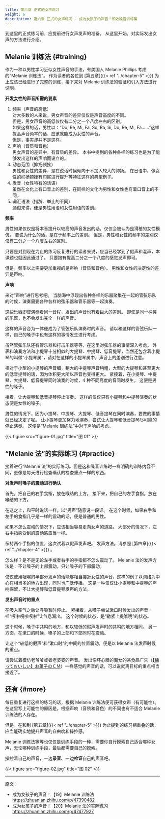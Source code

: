 ```yaml
---
title: 第六章 正式的女声练习
weight: 6
description: 第六章 正式的女声练习 - 成为女孩子的声音！即效嗓音训练篇
---
```


到这里的正式练习前，应提前进行女声发声的准备。
从这里开始，对实际发出女声的方法进行介绍。

## Melanie 训练法 {#training}

作为一种以男性学习近似女性声音的手法，有美国人 Melanie Phillips 考虑的“Melanie 训练法”。
作为读者的各位到 [第五章]({{< ref "../chapter-5" >}}) 为止应该已经进行了完整的训练，接下来对 Melanie 训练法的验证和引入方法进行说明。

**开发女性的声音所需的要素**

1. 频率（声音的高低）\
   对大多数的人来说，男女声音的差异仅仅是声音高度的不同。\
   但是，男女声音的高低仅仅有二分之一个八度左右的区别。\
   如果这样的话，男性以：“Do, Re, Mi, Fa, So, Ra, Si, Do, Re, Mi, Fa……”这样提高声音频率的话，应该就能成为女性的声音。\
   但是，事实却并不是这样。
1. 声响（音质和音色）\
   男女声音的差异中，有音质的差异。
   本书中提到的各种各样的练习也是为了能够发出这样的声响而设立的。
1. 动态范围（抑扬顿挫）\
   男性和女性的差异，是在说话时候倾向于不加入较大的抑扬。
   在日语中，像女性的抑扬顿挫有句尾进行提升等特征这样的典型例子。
1. 发音（女性特有的话语）\
   虽然在文化上有口音上的差别，在同样的文化内男性和女性也有着口音上的不同。
1. 词汇语法（措辞、举止的不同）\
   通俗来讲，便是男性用语和女性用语的差别。

**频率**

男性如果仅仅是将本音提升以较高的声音发出的话，仅仅会被认为是滑稽的女性模仿。
要说为什么的话，是在于频率上的差别。
但是，男性和女性的频率的差别仅仅有二分之一个八度左右的区别。

只要是对到现在为止的练习反复进行的读者来说，应当已经学到了假声和混声，本课题也就因此通过了。
只要抱有提高二分之一个八度的感觉发声即可。

但是，频率以上需要更加重视的是声响（音质和音色）。
男性和女性的决定性的差异是声响。

**声响**

来对“声响”进行思考吧。
当脑海中浮现出各种各样的乐器聚集在一起的管弦乐队的时候，演奏需要各种各样的弦乐器和管乐器等一起演奏。

这些乐器即使演奏着同一音程，发出的声音也有着巨大的差别。
即使是同一种类的乐器，也不会发出完全一样的声音。

这样的声音合为一体便成为了管弦乐队演奏时的声音。
请以和这样的管弦乐队一样，自己的嗓子中也有这样的事情发生进行考虑。

虽然管弦乐队还有管乐器和打击乐器等等，在这里对弦乐器的事情深入考虑。
外表和演奏方法和小提琴十分相似的大提琴、中提琴、低音提琴，当然还包含着小提琴的叫做“小提琴属”，请对在这样的小提琴属中，声音上的差别进行注意。

相对于小型的小提琴的声音细，稍大的中提琴声音稍粗，大型的大提琴和甚至更大的低音提琴的话，因为体积更大所以声音也变得更大。
紧接着，在小提琴、中提琴、大提琴、低音提琴同时演奏的时候，4 种不同高度的音同时发生。
这便是男性的嗓子。

接着，让大提琴和低音提琴停止演奏。
这样的仅仅只有小提琴和中提琴演奏的状态便是女性的嗓子。

男性的情况下，因为小提琴、中提琴、大提琴、低音提琴在同时演奏，要做的事情就已经决定了呢。
让小提琴更加努力地演奏，尝试让大提琴和低音提琴尽可能的停止演奏。
这便是“Melanie 训练法”中对于声响的考虑。

{{< figure src="figure-01.jpg" title="图 01" >}}

## “Melanie 法”的实际练习 {#practice}

接着进行“Melanie 法”的实际练习。但是这和嗓音训练时一样明确的训练内容不同，更像是每天进行检查确认的检查重点一样的东西。

**对发声时嗓子的震动进行确认**

首先，把自己的右手食指，放在喉结的上方。
接下来，把自己的左手食指，放在喉结的下方。

在这之上，和平时说话一样，以“男声”随意说一段话。
在这个时候，如果右手和左手的食指几乎是一样的震动的话，便是普通的男性。

如果不怎么震动的情况下，应该相当容易走向女声的道路。
大部分的情况下，左右手指感受到的震动感应当一样。

保持两个手指的位置，这次试着以假声发声吧。
发声方法，请参照 [第四章]({{< ref "../chapter-4" >}}) 。

怎么样？是不是无论左手或者右手的手指都不怎么震动了。
Melanie 法的发声方法是：不让嗓子的上部震动，只让嗓子的下部震动。

仅仅使用咽喉的半部分发声的话能够相当接近女性的声音，这样的例子以网络为中心在相当多的地方出现，同时也广泛传播。
这是一种仅仅让小提琴和中提琴的声响保留，不让大提琴和低音提琴发声的方法。

**发出声音时的重点**

在吸入空气之后让呼吸暂时停止。
紧接着，从嗓子尝试漱口时候发出的声音一样“嘎啦嘎啦嘎啦”让气息漏出。
这个时候的状态，是“勒紧上提喉咙”的状态。

这个时候，嗓子中共鸣的地方，和以较低的假声发声时的共鸣的地方相同。
另一方面，在漱口的时候，嗓子的上部和下部同时在震动。

让这个“较低的假声”和“漱口时”的中间的位置震动，便是以 Melanie 法发声时候的重点。

请尝试着模仿老爷爷或者老婆婆的声音。
发出像坏心眼的魔女的某食品广告（[【練っておいしい】お菓子のＣＭ](https://youtu.be/t7egj0jQPfM)）一样感觉的声音的话，可以说就离目标的重点相当接近了。

## 还有 {#more}

每日重复进行这样的练习的话，根据 Melanie 训练法便可获得女声（有可能性）。
在这里写上可能性的原因是，根据声响（音质和音色）的不同也有不适合 Melanie 训练法的人存在。

但是，在和到 [第五章]({{< ref "../chapter-5" >}}) 为止提到的练习相重叠的话，应当能确实地提升声音的自由度和操控感。

Melanie 训练法等等也仅仅是训练手段的一种，需要你自行摸索自己适合哪种女声，无论哪种训练手段，最后都需要自己的摸索。

操控着自己的声音，一边**录音**、一边**检证**自己的声音吧。

{{< figure src="figure-02.jpg" title="图 02" >}}

---

原文：

- 成为女孩子的声音！【19】Melanie 训练法\
  <https://zhuanlan.zhihu.com/p/47390482>
- 成为女孩子的声音！【20】Melanie 法的实际练习\
  <https://zhuanlan.zhihu.com/p/47477927>
